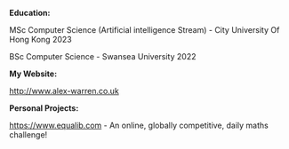**Education:**  

MSc Computer Science (Artificial intelligence Stream) - City University Of Hong Kong 2023  

BSc Computer Science - Swansea University 2022  


**My Website:**   

http://www.alex-warren.co.uk  


**Personal Projects:**  

https://www.equalib.com - An online, globally competitive, daily maths challenge!  

